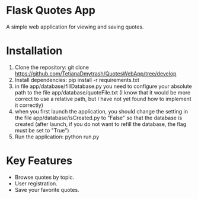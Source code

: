 # Flask Quotes App
 A simple web application for viewing and saving quotes.

# Installation
 1. Clone the repository: git clone https://github.com/TetianaDmytrash/QuotesWebApp/tree/develop
 2. Install dependencies: pip install -r requirements.txt
 3. in file app/database/fillDatabase.py you need to configure your absolute path to the file app/database/quoteFile.txt (I know that it would be more correct to use a relative path, but I have not yet found how to implement it correctly)
 4. when you first launch the application, you should change the setting in the file app/database/isCreated.py to "False" so that the database is created (after launch, if you do not want to refill the database, the flag must be set to "True")
 5. Run the application: python run.py

# Key Features
 * Browse quotes by topic.
 * User registration.
 * Save your favorite quotes.
